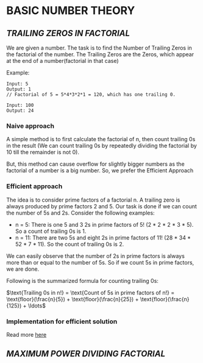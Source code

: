 # **BASIC NUMBER THEORY**

## ***TRAILING ZEROS IN FACTORIAL***

We are given a number. The task is to find the Number of Trailing Zeros in the factorial of the number. The Trailing Zeros are the Zeros, which appear at the end of a number(factorial in that case)

Example:
```
Input: 5
Output: 1
// Factorial of 5 = 5*4*3*2*1 = 120, which has one trailing 0.
```

```
Input: 100
Output: 24
```

### **Naive approach**

A simple method is to first calculate the factorial of n, then count trailing 0s in the result (We can count trailing 0s by repeatedly dividing the factorial by 10 till the remainder is not 0).

But, this method can cause overflow for slightly bigger numbers as the factorial of a number is a big number. So, we prefer the Efficient Approach

### **Efficient approach**

The idea is to consider prime factors of a factorial n. A trailing zero is always produced by prime factors 2 and 5. Our task is done if we can count the number of 5s and 2s. Consider the following examples:

- n = 5: There is one 5 and 3 2s in prime factors of 5! (2 * 2 * 2 * 3 * 5). So a count of trailing 0s is 1.
- n = 11: There are two 5s and eight 2s in prime factors of 11! (28 * 34 * 52 * 7 * 11). So the count of trailing 0s is 2.

We can easily observe that the number of 2s in prime factors is always more than or equal to the number of 5s. So if we count 5s in prime factors, we are done.

Following is the summarized formula for counting trailing 0s:

$\text{Trailing 0s in n!} = \text{Count of 5s in prime factors of n!} = \text{floor}(\frac{n}{5}) + \text{floor}(\frac{n}{25}) + \text{floor}(\frac{n}{125}) + \ldots$

### **Implementation for efficient solution**

Read more [here](/NUMBER%20THEORY/trailiing_zeros_factorial.cpp)

## ***MAXIMUM POWER DIVIDING FACTORIAL***